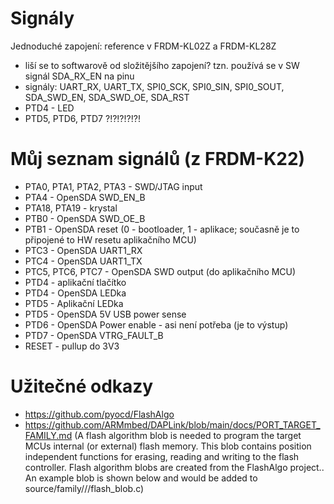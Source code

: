 # Signály

Jednoduché zapojení: reference v FRDM-KL02Z a FRDM-KL28Z
- liší se to softwarově od složitějšího zapojení? tzn. používá se v SW signál SDA_RX_EN na pinu
- signály: UART_RX, UART_TX, SPI0_SCK, SPI0_SIN, SPI0_SOUT, SDA_SWD_EN, SDA_SWD_OE, SDA_RST
- PTD4 - LED
- PTD5, PTD6, PTD7 ?!?!?!?!?!

# Můj seznam signálů (z FRDM-K22)

- PTA0, PTA1, PTA2, PTA3 - SWD/JTAG input
- PTA4 - OpenSDA SWD_EN_B
- PTA18, PTA19 - krystal
- PTB0 - OpenSDA SWD_OE_B
- PTB1 - OpenSDA reset (0 - bootloader, 1 - aplikace; současně je to připojené to HW resetu aplikačního MCU)
- PTC3 - OpenSDA UART1_RX
- PTC4 - OpenSDA UART1_TX
- PTC5, PTC6, PTC7 - OpenSDA SWD output (do aplikačního MCU)
- PTD4 - aplikační tlačítko
- PTD4 - OpenSDA LEDka
- PTD5 - Aplikační LEDka
- PTD5 - OpenSDA 5V USB power sense
- PTD6 - OpenSDA Power enable - asi není potřeba (je to výstup)
- PTD7 - OpenSDA VTRG_FAULT_B
- RESET - pullup do 3V3

# Užitečné odkazy

- https://github.com/pyocd/FlashAlgo
- https://github.com/ARMmbed/DAPLink/blob/main/docs/PORT_TARGET_FAMILY.md (A flash algorithm blob is needed to program the target MCUs internal (or external) flash memory. This blob contains position independent functions for erasing, reading and writing to the flash controller. Flash algorithm blobs are created from the FlashAlgo project.. An example blob is shown below and would be added to source/family/<mfg>/<targetname>/flash_blob.c)

